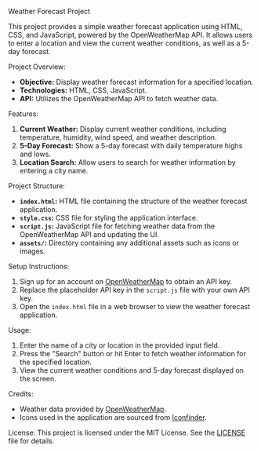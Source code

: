  Weather Forecast Project

This project provides a simple weather forecast application using HTML, CSS, and JavaScript, powered by the OpenWeatherMap API. It allows users to enter a location and view the current weather conditions, as well as a 5-day forecast.

 Project Overview:
- **Objective:** Display weather forecast information for a specified location.
- **Technologies:** HTML, CSS, JavaScript.
- **API:** Utilizes the OpenWeatherMap API to fetch weather data.

 Features:
1. **Current Weather:** Display current weather conditions, including temperature, humidity, wind speed, and weather description.
2. **5-Day Forecast:** Show a 5-day forecast with daily temperature highs and lows.
3. **Location Search:** Allow users to search for weather information by entering a city name.

 Project Structure:
- **`index.html`:** HTML file containing the structure of the weather forecast application.
- **`style.css`:** CSS file for styling the application interface.
- **`script.js`:** JavaScript file for fetching weather data from the OpenWeatherMap API and updating the UI.
- **`assets/`:** Directory containing any additional assets such as icons or images.

 Setup Instructions:
1. Sign up for an account on [OpenWeatherMap](https://openweathermap.org/) to obtain an API key.
2. Replace the placeholder API key in the `script.js` file with your own API key.
3. Open the `index.html` file in a web browser to view the weather forecast application.

 Usage:
1. Enter the name of a city or location in the provided input field.
2. Press the "Search" button or hit Enter to fetch weather information for the specified location.
3. View the current weather conditions and 5-day forecast displayed on the screen.

 Credits:
- Weather data provided by [OpenWeatherMap](https://openweathermap.org/).
- Icons used in the application are sourced from [Iconfinder](https://www.iconfinder.com/).

 License:
This project is licensed under the MIT License. See the [LICENSE](LICENSE) file for details.

